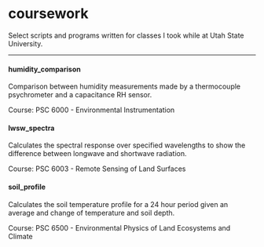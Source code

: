 # coursework

Select scripts and programs written for classes I took while at Utah State University.

---

#### humidity_comparison

Comparison between humidity measurements made by a thermocouple psychrometer and a capacitance
RH sensor.

Course: PSC 6000 - Environmental Instrumentation

#### lwsw_spectra

Calculates the spectral response over specified wavelengths to show the difference between longwave and shortwave radiation.

Course: PSC 6003 - Remote Sensing of Land Surfaces

#### soil_profile

Calculates the soil temperature profile for a 24 hour period given an average and change of
temperature and soil depth.

Course: PSC 6500 - Environmental Physics of Land Ecosystems and Climate
